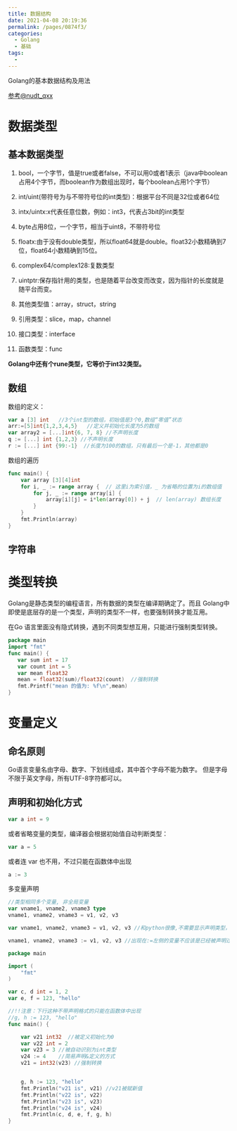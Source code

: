 ```yaml
---
title: 数据结构
date: 2021-04-08 20:19:36
permalink: /pages/0874f3/
categories:
  - Golang
  - 基础
tags:
  - 
---
```

Golang的基本数据结构及用法

<!-- more -->

[参考@nudt_qxx](https://blog.csdn.net/xiangxianghehe)

# 数据类型

## 基本数据类型

1. bool，一个字节，值是true或者false，不可以用0或者1表示（java中boolean占用4个字节，而boolean作为数组出现时，每个boolean占用1个字节）

2. int/uint(带符号为与不带符号位的int类型)：根据平台不同是32位或者64位

3. intx/uintx:x代表任意位数，例如：int3，代表占3bit的int类型

4. byte占用8位，一个字节，相当于uint8，不带符号位

5. floatx:由于没有double类型，所以float64就是double。float32小数精确到7位，float64小数精确到15位。

6. complex64/complex128:复数类型

7. uintptr:保存指针用的类型，也是随着平台改变而改变，因为指针的长度就是随平台而变。

8. 其他类型值：array，struct，string

9. 引用类型：slice，map，channel

10. 接口类型：interface

11. 函数类型：func



**Golang中还有个rune类型，它等价于int32类型。**



## 数组

数组的定义：

```go
var a [3] int   //3个int型的数组，初始值是3个0,数组“零值”状态
arr:=[5]int{1,2,3,4,5}   //定义并初始化长度为5的数组
var array2 = [...]int{6, 7, 8} //不声明长度
q := [...] int {1,2,3} //不声明长度
r := [...] int {99:-1}  //长度为100的数组，只有最后一个是-1，其他都是0
```

数组的遍历

```go
func main() {
	var array [3][4]int
	for i, _ := range array {  // 这里i为索引值，_ 为省略的位置为i的数组值
		for j, _ := range array[i] {
            array[i][j] = i*len(array[0]) + j  // len(array) 数组长度
		}
	}
	fmt.Println(array)
}
```



## 字符串

# 类型转换

Golang是静态类型的编程语言，所有数据的类型在编译期确定了。而且 Golang中即使是底层存的是一个类型，声明的类型不一样，也要强制转换才能互用。

在Go 语言里面没有隐式转换，遇到不同类型想互用，只能进行强制类型转换。

```go
package main
import "fmt"
func main() {
   var sum int = 17      
   var count int = 5     
   var mean float32        
   mean = float32(sum)/float32(count)  //强制转换
   fmt.Printf("mean 的值为: %f\n",mean)
}
```

# 变量定义

## 命名原则

Go语言变量名由字母、数字、下划线组成，其中首个字母不能为数字。
但是字母不限于英文字母，所有UTF-8字符都可以。

## 声明和初始化方式

```go
var a int = 9
```

或者省略变量的类型，编译器会根据初始值自动判断类型：

```go
var a = 5
```

或者连 var 也不用，不过只能在函数体中出现

```go
a := 3
```

多变量声明

```go
//类型相同多个变量, 非全局变量
var vname1, vname2, vname3 type
vname1, vname2, vname3 = v1, v2, v3

var vname1, vname2, vname3 = v1, v2, v3 //和python很像,不需要显示声明类型，自动推断

vname1, vname2, vname3 := v1, v2, v3 //出现在:=左侧的变量不应该是已经被声明过的，且只能在函数体内出现
```



```go
package main

import (
    "fmt"
)

var c, d int = 1, 2
var e, f = 123, "hello"

//!!注意：下行这种不带声明格式的只能在函数体中出现
//g, h := 123, "hello"
func main() {

    var v21 int32  //被定义初始化为0
    var v22 int = 2
    var v23 = 3 //被自动识别为int类型
    v24 := 4    //简易声明&定义的方式
    v21 = int32(v23) //强制转换


    g, h := 123, "hello"
    fmt.Println("v21 is", v21) //v21被赋新值
    fmt.Println("v22 is", v22)
    fmt.Println("v23 is", v23)
    fmt.Println("v24 is", v24)
    fmt.Println(c, d, e, f, g, h)
}
```

